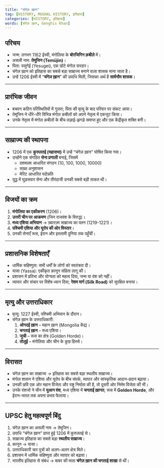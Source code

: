 ```yaml
---
title: "चंगेज़ ख़ान"
tag: [HISTORY, MUGHAL HISTORY, इतिहास]
categories: [HISTORY, इतिहास]
words: [चंगेज़ ख़ान, Genghis Khan]
---
```



## परिचय  
- जन्म: लगभग 1162 ईस्वी, मंगोलिया के **बोरजिगिन क़बीले** में।  
- असली नाम: **तेमूजिन (Temüjin)**।  
- पिता: यसुगेई (Yesugei), एक छोटे मंगोल सरदार।  
- चंगेज़ ख़ान को इतिहास का सबसे बड़ा साम्राज्य बनाने वाला शासक माना जाता है।  
- उन्हें 1206 ईस्वी में “**चंगेज़ ख़ान**” की उपाधि मिली, जिसका अर्थ है **सार्वभौम शासक**।  

---

## प्रारंभिक जीवन  
- बचपन कठिन परिस्थितियों में गुज़रा; पिता की मृत्यु के बाद परिवार पर संकट आया।  
- तेमूजिन ने धीरे-धीरे विभिन्न मंगोल क़बीलों को अपने नेतृत्व में एकजुट किया।  
- उनके नेतृत्व में मंगोल क़बीलों के बीच लड़ाई-झगड़े समाप्त हुए और एक केंद्रीकृत शक्ति बनी।  

---

## साम्राज्य की स्थापना  
- 1206 में एक **कुरुलतई (महासभा)** में उन्हें “चंगेज़ ख़ान” घोषित किया गया।  
- उन्होंने एक संगठित **सेना प्रणाली** बनाई, जिसमें  
  - दशमलव आधारित संगठन (10, 100, 1000, 10000)  
  - सख़्त अनुशासन  
  - मेरिट आधारित पदोन्नति  
- युद्ध में घुड़सवार सेना और तीरंदाजी उनकी सबसे बड़ी ताकत थी।  

---

## विजयों का क्रम  
1. **मंगोलिया का एकीकरण** (1206)।  
2. **उत्तरी चीन पर आक्रमण** (जिन राजवंश के विरुद्ध)।  
3. **मध्य एशिया अभियान** → ख़्वारज़्म साम्राज्य का पतन (1219-1221)।  
4. **पश्चिमी एशिया और यूरोप की ओर विस्तार**।  
5. उनकी सेनाएँ रूस, ईरान और इस्लामी दुनिया तक पहुँचीं।  

---

## प्रशासनिक विशेषताएँ  
- धार्मिक सहिष्णुता: सभी धर्मों के लोगों को स्वतंत्रता दी।  
- यासा (Yassa): एकीकृत क़ानून संहिता लागू की।  
- प्रशासन में प्रतिभा और योग्यता को महत्व दिया, जन्म या वंश को नहीं।  
- व्यापार और संचार पर विशेष ध्यान दिया; **रेशम मार्ग (Silk Road)** को सुरक्षित बनाया।  

---

## मृत्यु और उत्तराधिकार  
- मृत्यु: 1227 ईस्वी, पश्चिमी अभियान के दौरान।  
- चंगेज़ ख़ान के उत्तराधिकारी:  
  1. **ओगदई ख़ान** – महान ख़ान (Mongolia केंद्र)।  
  2. **चगताई ख़ान** – मध्य एशिया।  
  3. **जुची** – रूस का क्षेत्र (Golden Horde)।  
  4. **तोलुई** – मंगोलिया और चीन के कुछ हिस्से।  

---

## विरासत  
- चंगेज़ ख़ान का साम्राज्य → इतिहास का सबसे बड़ा स्थलीय साम्राज्य।  
- मंगोल शासन ने एशिया और यूरोप के बीच संपर्क, व्यापार और सांस्कृतिक आदान-प्रदान बढ़ाया।  
- उनकी छवि एक ओर महान विजेता और राष्ट्र निर्माता की है, तो दूसरी ओर निर्मम विजेता की भी।  
- उनके वंशजों ने चीन में **युआन वंश**, मध्य एशिया में **चगताई ख़ानत**, रूस में **Golden Horde**, और ईरान-भारत तक अपना प्रभाव फैलाया।  

---

## UPSC हेतु महत्वपूर्ण बिंदु  
1. चंगेज़ ख़ान का असली नाम → तेमूजिन।  
2. उपाधि “चंगेज़ ख़ान” प्राप्त हुई 1206 में कुरुलतई से।  
3. साम्राज्य इतिहास का सबसे बड़ा **स्थलीय साम्राज्य**।  
4. कानून → यासा।  
5. उत्तराधिकारी चार पुत्रों को अलग-अलग क्षेत्र मिले।  
6. प्रशासन में धार्मिक सहिष्णुता और व्यापार को बढ़ावा।  
7. भारतीय इतिहास से संबंध → बाबर की माता **चंगेज़ ख़ान की चगताई शाखा** से थीं।
